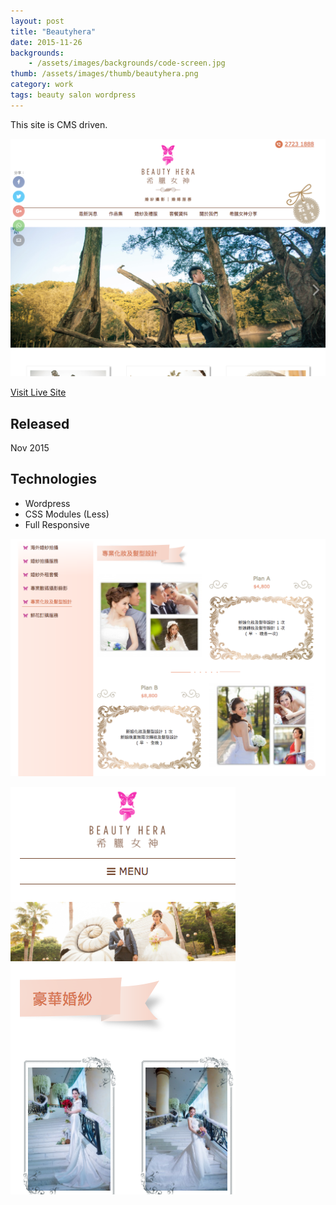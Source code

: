 ```yaml
---
layout: post
title: "Beautyhera"
date: 2015-11-26
backgrounds:
    - /assets/images/backgrounds/code-screen.jpg
thumb: /assets/images/thumb/beautyhera.png
category: work
tags: beauty salon wordpress
---
```


This site is CMS driven.

![beautyhera revamp](/assets/images/blog/beautyhera-home.png)

[Visit Live Site](http://www.aftership.com)

## Released
Nov 2015

## Technologies
- Wordpress
- CSS Modules (Less)
- Full Responsive

![beautyhera revamp](/assets/images/blog/beautyhera-page1.png)

![beautyhera revamp](/assets/images/blog/beautyhera-mobile.png)
